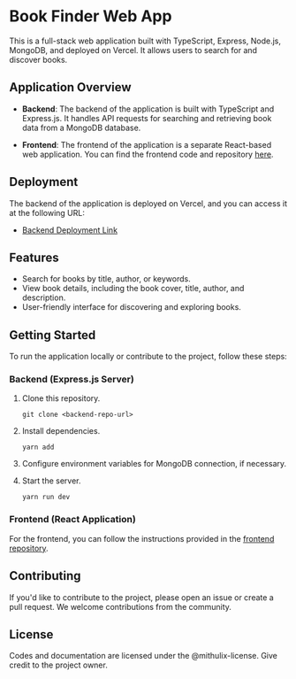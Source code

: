 # Book Finder Web App

This is a full-stack web application built with TypeScript, Express, Node.js, MongoDB, and deployed on Vercel. It allows users to search for and discover books.

## Application Overview

- **Backend**: The backend of the application is built with TypeScript and Express.js. It handles API requests for searching and retrieving book data from a MongoDB database.

- **Frontend**: The frontend of the application is a separate React-based web application. You can find the frontend code and repository [here](https://github.com/mithulix/book-finder-frontend).

## Deployment

The backend of the application is deployed on Vercel, and you can access it at the following URL:

- [Backend Deployment Link](https://book-finder-backend-phi.vercel.app/)

## Features

- Search for books by title, author, or keywords.
- View book details, including the book cover, title, author, and description.
- User-friendly interface for discovering and exploring books.

## Getting Started

To run the application locally or contribute to the project, follow these steps:

### Backend (Express.js Server)

1. Clone this repository.

   ```tsx
   git clone <backend-repo-url>
   ```

2. Install dependencies.

   ```tsx
   yarn add
   ```

3. Configure environment variables for MongoDB connection, if necessary.

4. Start the server.

   ```tsx
   yarn run dev
   ```

### Frontend (React Application)

For the frontend, you can follow the instructions provided in the [frontend repository](https://github.com/mithulix/book-finder-frontend).

## Contributing

If you'd like to contribute to the project, please open an issue or create a pull request. We welcome contributions from the community.

## License
Codes and documentation are licensed under the @mithulix-license. Give credit to the project owner. 